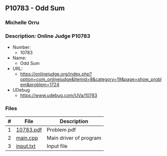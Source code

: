 ## P10783 - Odd Sum 
### Michelle Orru
### Description: Online Judge P10783

- Number:
  - 10783
- Name:
  - Odd Sum
- URL:
  - https://onlinejudge.org/index.php?option=com_onlinejudge&Itemid=8&category=19&page=show_problem&problem=1724
- UDebug
  - https://www.udebug.com/UVa/10783

### Files

|   #   | File     | Description                      |
| :---: | -------- | -------------------------------- |
|   1   | [10783.pdf](https://github.com/michelle083/4883_ProgTech/blob/main/Assignments/A04/P10783/10783.pdf) |  Problem pdf  |
|   2   | [main.cpp](https://github.com/michelle083/4883_ProgTech/blob/main/Assignments/A04/P10783/main.cpp) | Main driver of program |
|   3   | [input.txt](https://github.com/michelle083/4883_ProgTech/blob/main/Assignments/A04/P10783/input.txt) | Input file |


